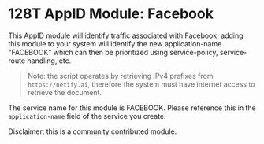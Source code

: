 # 128T AppID Module: Facebook

This AppID module will identify traffic associated with Facebook; adding this module to your system will identify the new application-name "FACEBOOK" which can then be prioritized using service-policy, service-route handling, etc.

> Note: the script operates by retrieving IPv4 prefixes from `https://netify.ai`, therefore the system must have internet access to retrieve the document.

The service name for this module is FACEBOOK. Please reference this in the `application-name` field of the service you create.

Disclaimer: this is a community contributed module.
